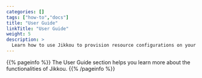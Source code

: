 ```yaml
---
categories: []
tags: ["how-to","docs"] 
title: "User Guide"
linkTitle: "User Guide"
weight: 5
description: >
  Learn how to use Jikkou to provision resource configurations on your data infrastructure.
---
```


{{% pageinfo %}}
The User Guide section helps you learn more about the functionalities of Jikkou.
{{% /pageinfo %}}


